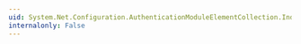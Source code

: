 ```yaml
---
uid: System.Net.Configuration.AuthenticationModuleElementCollection.IndexOf(System.Net.Configuration.AuthenticationModuleElement)
internalonly: False
---
```

